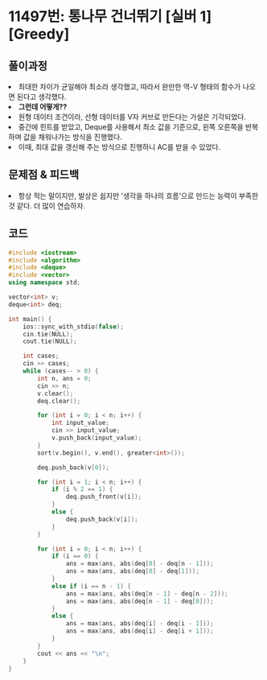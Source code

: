 # 11497번: 통나무 건너뛰기 [실버 1] [Greedy]

## 풀이과정
<li>최대한 차이가 균일해야 최소라 생각했고, 따라서 완만한 역-V 형태의 함수가 나오면 된다고 생각했다.</li>
<li><b>그런데 어떻게??</b></li>
<li>원형 데이터 조건이라, 선형 데이터를 V자 커브로 만든다는 가설은 기각되었다.</li>
<li>중간에 힌트를 받았고, Deque를 사용해서 최소 값을 기준으로, 왼쪽 오른쪽을 반복하며 값을 채워나가는 방식을 진행했다.</li>
<li>이때, 최대 값을 갱신해 주는 방식으로 진행하니 AC를 받을 수 있었다.</li>

## 문제점 & 피드백
<li>항상 적는 말이지만, 발상은 쉽지만 '생각을 하나의 흐름'으로 만드는 능력이 부족한 것 같다. 더 많이 연습하자.</li>

## 코드
``` C++
#include <iostream>
#include <algorithm>
#include <deque>
#include <vector>
using namespace std;

vector<int> v;
deque<int> deq;

int main() {
	ios::sync_with_stdio(false);
	cin.tie(NULL);
	cout.tie(NULL);

	int cases;
	cin >> cases;
	while (cases-- > 0) {
		int n, ans = 0;
		cin >> n;
		v.clear();
		deq.clear();

		for (int i = 0; i < n; i++) {
			int input_value;
			cin >> input_value;
			v.push_back(input_value);
		}
		sort(v.begin(), v.end(), greater<int>());

		deq.push_back(v[0]);

		for (int i = 1; i < n; i++) {
			if (i % 2 == 1) {
				deq.push_front(v[i]);
			}
			else {
				deq.push_back(v[i]);
			}
		}

		for (int i = 0; i < n; i++) {
			if (i == 0) {
				ans = max(ans, abs(deq[0] - deq[n - 1]));
				ans = max(ans, abs(deq[0] - deq[1]));
			}
			else if (i == n - 1) {
				ans = max(ans, abs(deq[n - 1] - deq[n - 2]));
				ans = max(ans, abs(deq[n - 1] - deq[0]));
			}
			else {
				ans = max(ans, abs(deq[i] - deq[i - 1]));
				ans = max(ans, abs(deq[i] - deq[i + 1]));
			}
		}
		cout << ans << "\n";
	}
}
```
